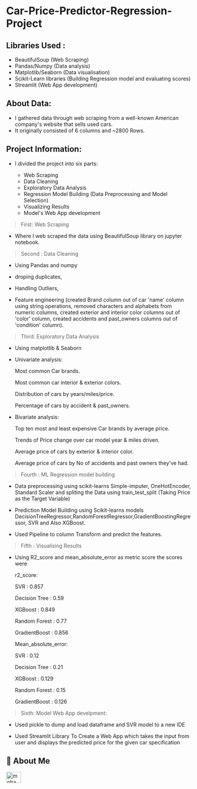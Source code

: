 # Car-Price-Predictor-Regression-Project



## Libraries Used :
* BeautifulSoup (Web Scraping)
* Pandas/Numpy  (Data analysis)
* Matplotlib/Seaborn (Data visualisation)
* Scikit-Learn libraries (Building Regression model and evaluating scores)
* Streamlit (Web App development)


## About Data:
* I gathered data through web scraping from a well-known American company's website that  sells used cars.
* It originally consisted of 6 columns and ~2800 Rows.


## Project Information:
* I divided the project into  six parts:

  - Web Scraping
  - Data Cleaning
  - Exploratory Data Analysis
  - Regression Model Building (Data Preprocessing and Model Selection)
  - Visualizing Results
  - Model's Web App development
  
> First: Web Scraping
 * Where I web scraped the data using BeautifulSoup library on jupyter notebook.

> Second : Data Cleaning

* Using Pandas and numpy
  
*   droping duplicates,

 * Handling Outliers,
 
*  Feature engineering
     (created Brand column out of car 'name' column using string operations,
     removed characters and alphabets from numeric columns,
     created exterior and interior color columns out of 'color' column,
     created accidents and past_owners  columns out of 'condition' column).


> Third: Exploratory Data Analysis

* Using matplotlib & Seaborn

* Univariate analysis:
    
  Most common Car brands.
  
  Most common car interior & exterior colors.
  
  Distribution of cars by years/miles/price.
  
  Percentage of cars by accident & past_owners.
   
* Bivariate analysis:
    
  Top ten most and least expensive Car brands by average price.
  
  Trends of Price change over car model year & miles driven.
 
  Average price of cars by exterior & interior color.
 
  Average price of cars by No of accidents and past owners they've had.


> Fourth : ML Regression model building

* Data preprocessing using scikit-learns Simple-imputer, OneHotEncoder, Standard Scaler and spliting the Data using train_test_split (Taking Price as the Target Variable)
  
* Prediction Model Building using Scikit-learns models DecisionTreeRegressor,RandomForestRegressor,GradientBoostingRegressor, SVR 
and Also XGBoost.

* Used Pipeline to column Transform and predict the features.


> Fifth : Visualising Results


* Using R2_score and mean_absolute_error as metric score the scores were
      
  
  r2_score:
  
     SVR : 0.857
      
     Decision Tree : 0.59

     XGBoost : 0.849

     Random Forest : 0.77

     GradientBoost : 0.856


         
   Mean_absolute_error:

   SVR : 0.12

   Decision Tree : 0.21

  XGBoost : 0.129

   Random Forest : 0.15

   GradientBoost : 0.126


> Sixth: Model Web App develpment:

* Used pickle to dump and load dataframe and SVR model to a new IDE

* Used Streamlit Library To Create a Web App which takes the input from user and displays the predicted price for the given car specification


## 🚀 About Me
<a href="https://www.linkedin.com/in/mohammed-abubakar-292476261/" target="blank"><img align="center" src="https://raw.githubusercontent.com/rahuldkjain/github-profile-readme-generator/master/src/images/icons/Social/linked-in-alt.svg" alt="mohammed abubakar" height="30" width="40" /></a>
</p>
